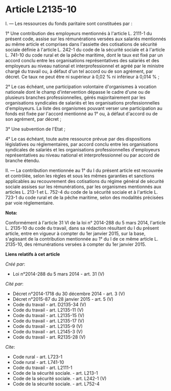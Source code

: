 # Article L2135-10

I. ― Les ressources du fonds paritaire sont constituées par : 

1° Une contribution des employeurs mentionnés à l'article L. 2111-1 du présent code, assise sur les rémunérations versées aux
salariés mentionnés au même article et comprises dans l'assiette des cotisations de sécurité sociale définie à l'article L.
242-1 du code de la sécurité sociale et à l'article L. 741-10 du code rural et de la pêche maritime, dont le taux est fixé
par un accord conclu entre les organisations représentatives des salariés et des employeurs au niveau national et
interprofessionnel et agréé par le ministre chargé du travail ou, à défaut d'un tel accord ou de son agrément, par décret. Ce
taux ne peut être ni supérieur à 0,02 % ni inférieur à 0,014 % ; 

2° Le cas échéant, une participation volontaire d'organismes à vocation nationale dont le champ d'intervention dépasse le
cadre d'une ou de plusieurs branches professionnelles, gérés majoritairement par les organisations syndicales de salariés et
les organisations professionnelles d'employeurs. La liste des organismes pouvant verser une participation au fonds est fixée
par l'accord mentionné au 1° ou, à défaut d'accord ou de son agrément, par décret ; 

3° Une subvention de l'Etat ; 

4° Le cas échéant, toute autre ressource prévue par des dispositions législatives ou réglementaires, par accord conclu entre
les organisations syndicales de salariés et les organisations professionnelles d'employeurs représentatives au niveau
national et interprofessionnel ou par accord de branche étendu. 

II. ― La contribution mentionnée au 1° du I du présent article est recouvrée et contrôlée, selon les règles et sous les mêmes
garanties et sanctions applicables au recouvrement des cotisations du régime général de sécurité sociale assises sur les
rémunérations, par les organismes mentionnés aux articles L. 213-1 et L. 752-4 du code de la sécurité sociale et à l'article
L. 723-1 du code rural et de la pêche maritime, selon des modalités précisées par voie réglementaire.

**Nota:**

Conformément à l'article 31 VI de la loi n° 2014-288 du 5 mars 2014, l'article L. 2135-10 du code du travail, dans sa
rédaction résultant du I du présent article, entre en vigueur à compter du 1er janvier 2015, sur la base, s'agissant de la
contribution mentionnée au 1° du I de ce même article L. 2135-10, des rémunérations versées à compter du 1er janvier 2015.

**Liens relatifs à cet article**

_Créé par_:

  - Loi n°2014-288 du 5 mars 2014 - art. 31 (V)

_Cité par_:

  - Décret n°2014-1718 du 30 décembre 2014 - art. 3 (V)
  - Décret n°2015-87 du 28 janvier 2015 - art. 5 (V)
  - Code du travail - art. D2135-34 (V)
  - Code du travail - art. L2135-11 (V)
  - Code du travail - art. L2135-15 (V)
  - Code du travail - art. L2135-17 (V)
  - Code du travail - art. L2135-9 (V)
  - Code du travail - art. L2145-3 (V)
  - Code du travail - art. R2135-28 (V)

_Cite_:

  - Code rural - art. L723-1
  - Code rural - art. L741-10
  - Code du travail - art. L2111-1
  - Code de la sécurité sociale. - art. L213-1
  - Code de la sécurité sociale. - art. L242-1 (V)
  - Code de la sécurité sociale. - art. L752-4
